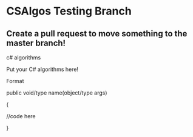 # CSAlgos Testing Branch

## Create a pull request to move something to the master branch!

c# algorithms

Put your C# algorithms here!

Format

public void/type name(object/type args)

{

  //code here

}
